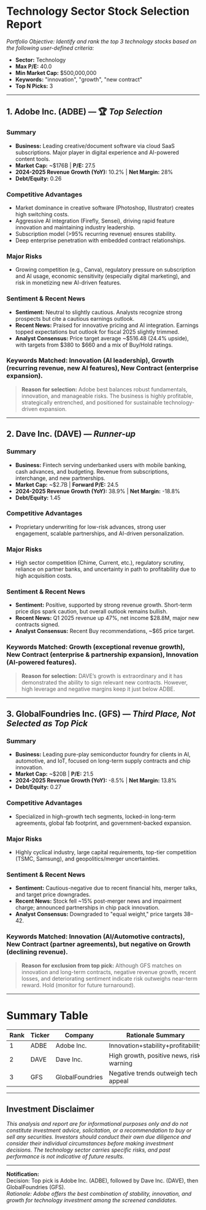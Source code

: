 # Technology Sector Stock Selection Report

*Portfolio Objective: Identify and rank the top 3 technology stocks based on the following user-defined criteria:*
- **Sector:** Technology  
- **Max P/E:** 40.0  
- **Min Market Cap:** $500,000,000  
- **Keywords:** "innovation", "growth", "new contract"  
- **Top N Picks:** 3  

---

## **1. Adobe Inc. (ADBE) — 🏆 *Top Selection***

### **Summary**
- **Business:** Leading creative/document software via cloud SaaS subscriptions. Major player in digital experience and AI-powered content tools.
- **Market Cap:** ~$176B | **P/E:** 27.5
- **2024-2025 Revenue Growth (YoY):** 10.2% | **Net Margin:** 28%
- **Debt/Equity:** 0.26

### **Competitive Advantages**
- Market dominance in creative software (Photoshop, Illustrator) creates high switching costs.
- Aggressive AI integration (Firefly, Sensei), driving rapid feature innovation and maintaining industry leadership.
- Subscription model (>95% recurring revenue) ensures stability.
- Deep enterprise penetration with embedded contract relationships.

### **Major Risks**
- Growing competition (e.g., Canva), regulatory pressure on subscription and AI usage, economic sensitivity (especially digital marketing), and risk in monetizing new AI-driven features.

### **Sentiment & Recent News**
- **Sentiment:** Neutral to slightly cautious. Analysts recognize strong prospects but cite a cautious earnings outlook.
- **Recent News:** Praised for innovative pricing and AI integration. Earnings topped expectations but outlook for fiscal 2025 slightly trimmed.
- **Analyst Consensus:** Price target average ~$516.48 (24.4% upside), with targets from $380 to $660 and a mix of Buy/Hold ratings.

### **Keywords Matched:** Innovation (AI leadership), Growth (recurring revenue, new AI features), New Contract (enterprise expansion).

> **Reason for selection:** Adobe best balances robust fundamentals, innovation, and manageable risks. The business is highly profitable, strategically entrenched, and positioned for sustainable technology-driven expansion.

---

## **2. Dave Inc. (DAVE) — *Runner-up*** 

### **Summary**
- **Business:** Fintech serving underbanked users with mobile banking, cash advances, and budgeting. Revenue from subscriptions, interchange, and new partnerships.
- **Market Cap:** ~$2.7B | **Forward P/E:** 24.5
- **2024-2025 Revenue Growth (YoY):** 38.9% | **Net Margin:** -18.8%
- **Debt/Equity:** 1.45

### **Competitive Advantages**
- Proprietary underwriting for low-risk advances, strong user engagement, scalable partnerships, and AI-driven personalization.

### **Major Risks**
- High sector competition (Chime, Current, etc.), regulatory scrutiny, reliance on partner banks, and uncertainty in path to profitability due to high acquisition costs.

### **Sentiment & Recent News**
- **Sentiment:** Positive, supported by strong revenue growth. Short-term price dips spark caution, but overall outlook remains bullish.
- **Recent News:** Q1 2025 revenue up 47%, net income $28.8M, major new contracts signed.
- **Analyst Consensus:** Recent Buy recommendations, ~$65 price target.

### **Keywords Matched:** Growth (exceptional revenue growth), New Contract (enterprise & partnership expansion), Innovation (AI-powered features).

> **Reason for selection:** DAVE’s growth is extraordinary and it has demonstrated the ability to sign relevant new contracts. However, high leverage and negative margins keep it just below ADBE.

---

## **3. GlobalFoundries Inc. (GFS) — *Third Place, Not Selected as Top Pick***

### **Summary**
- **Business:** Leading pure-play semiconductor foundry for clients in AI, automotive, and IoT, focused on long-term supply contracts and chip innovation.
- **Market Cap:** ~$20B | **P/E:** 21.5
- **2024-2025 Revenue Growth (YoY):** -8.5% | **Net Margin:** 13.8%
- **Debt/Equity:** 0.27

### **Competitive Advantages**
- Specialized in high-growth tech segments, locked-in long-term agreements, global fab footprint, and government-backed expansion.

### **Major Risks**
- Highly cyclical industry, large capital requirements, top-tier competition (TSMC, Samsung), and geopolitics/merger uncertainties.

### **Sentiment & Recent News**
- **Sentiment:** Cautious-negative due to recent financial hits, merger talks, and target price downgrades.
- **Recent News:** Stock fell ~15% post-merger news and impairment charge; announced partnerships in chip pack innovation.
- **Analyst Consensus:** Downgraded to "equal weight," price targets $38–$42.

### **Keywords Matched:** Innovation (AI/Automotive contracts), New Contract (partner agreements), but negative on Growth (declining revenue).

> **Reason for exclusion from top pick:** Although GFS matches on innovation and long-term contracts, negative revenue growth, recent losses, and deteriorating sentiment indicate risk outweighs near-term reward. Hold (monitor for future turnaround).

---

# **Summary Table**

| Rank | Ticker | Company            | Rationale Summary                         |
|------|--------|--------------------|-------------------------------------------|
| 1    | ADBE   | Adobe Inc.         | Innovation+stability+profitability        |
| 2    | DAVE   | Dave Inc.          | High growth, positive news, risk warning  |
| 3    | GFS    | GlobalFoundries    | Negative trends outweigh tech appeal      |

---

## **Investment Disclaimer**
*This analysis and report are for informational purposes only and do not constitute investment advice, solicitation, or a recommendation to buy or sell any securities. Investors should conduct their own due diligence and consider their individual circumstances before making investment decisions. The technology sector carries specific risks, and past performance is not indicative of future results.*

---

**Notification:**  
Decision: Top pick is Adobe Inc. (ADBE), followed by Dave Inc. (DAVE), then GlobalFoundries (GFS).  
*Rationale: Adobe offers the best combination of stability, innovation, and growth for technology investment among the screened candidates.*